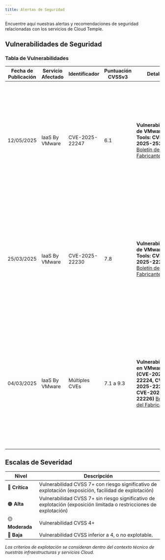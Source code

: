 ```yaml
---
title: Alertas de Seguridad
---
```


Encuentre aquí nuestras alertas y recomendaciones de seguridad relacionadas con los servicios de Cloud Temple.

## Vulnerabilidades de Seguridad

### Tabla de Vulnerabilidades

| Fecha de Publicación | Servicio Afectado | Identificador | Puntuación CVSSv3 | Detalles | Severidad CT | Recomendación | Descripción |
|---------------------|-----------------|-------------|--------------|---------|-------------|----------------|-------------|
| 12/05/2025 | IaaS By VMware | CVE-2025-22247 | 6.1 | **Vulnerabilidad de VMware Tools: CVE-2025-25234** [Boletín del Fabricante](https://support.broadcom.com/web/ecx/support-content-notification/-/external/content/SecurityAdvisories/0/25683) | 🟡 Moderada | Actualice VMware Tools a la versión 12.5.2 en sus máquinas virtuales para corregir la vulnerabilidad. | Una vulnerabilidad de gestión de archivos insegura en VMware Tools fue reportada de forma privada a VMware. Hay actualizaciones disponibles para remediar esta vulnerabilidad en los productos VMware afectados. |
| 25/03/2025 | IaaS By VMware | CVE-2025-22230 | 7.8 | **Vulnerabilidad de VMware Tools: CVE-2025-22230** [Boletín del Fabricante](https://support.broadcom.com/web/ecx/support-content-notification/-/external/content/SecurityAdvisories/0/25518) | 🟠 Alta | Actualice VMware Tools a la versión 15.5.1 para Windows en sus máquinas virtuales para corregir esta vulnerabilidad. | Una vulnerabilidad de bypass de autenticación en VMware Tools para Windows fue reportada de forma privada a VMware. Hay actualizaciones disponibles para remediar esta vulnerabilidad en los productos VMware afectados. |
| 04/03/2025 | IaaS By VMware | Múltiples CVEs | 7.1 a 9.3 | **Vulnerabilidades en VMware ESXI (CVE-2025-22224, CVE-2025-22225, CVE-2025-22226)** [Boletín del Fabricante](https://support.broadcom.com/web/ecx/support-content-notification/-/external/content/SecurityAdvisories/0/25390) | 🟠 Alta | Implemente los parches disponibles correspondientes a su rama lo antes posible. Las nuevas versiones parcheadas están disponibles en Console. Como recordatorio, Console indica qué versiones de sus ESXi no están actualizadas. | Múltiples vulnerabilidades en VMware ESXi fueron reportadas de forma privada a VMware (CVE-2025-22224; CVE-2025-22225; CVE-2025-22226). Hay actualizaciones disponibles para remediar estas vulnerabilidades en los productos VMware afectados. |

## Escalas de Severidad

| Nivel | Descripción |
|--------|-------------|
| 🔴 **Crítica** | Vulnerabilidad CVSS 7+ con riesgo significativo de explotación (exposición, facilidad de explotación) |
| 🟠 **Alta** | Vulnerabilidad CVSS 7+ sin riesgo significativo de explotación (exposición limitada o restricciones de explotación) |
| 🟡 **Moderada** | Vulnerabilidad CVSS 4+ |
| 🔵 **Baja** | Vulnerabilidad CVSS inferior a 4, o no explotable. |

*Los criterios de explotación se consideran dentro del contexto técnico de nuestras infraestructuras y servicios Cloud.*
